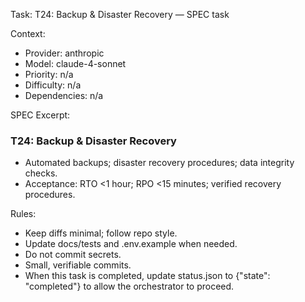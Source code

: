 Task: T24: Backup & Disaster Recovery — SPEC task

Context:
- Provider: anthropic
- Model: claude-4-sonnet
- Priority: n/a
- Difficulty: n/a
- Dependencies: n/a

SPEC Excerpt:

### T24: Backup & Disaster Recovery
- Automated backups; disaster recovery procedures; data integrity checks.
- Acceptance: RTO <1 hour; RPO <15 minutes; verified recovery procedures.

Rules:
- Keep diffs minimal; follow repo style.
- Update docs/tests and .env.example when needed.
- Do not commit secrets.
- Small, verifiable commits.
- When this task is completed, update status.json to {"state": "completed"} to allow the orchestrator to proceed.
